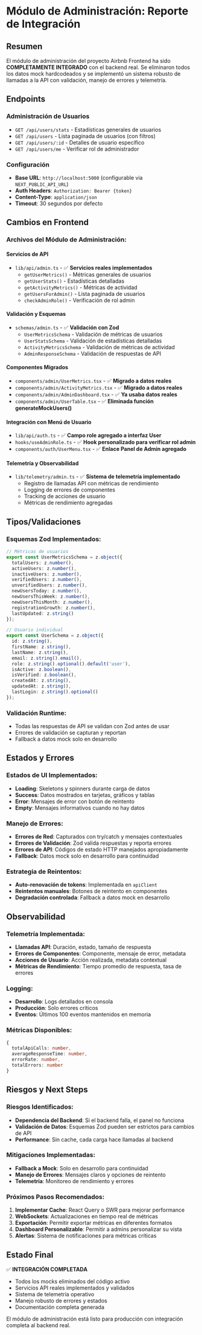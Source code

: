 # Módulo de Administración: Reporte de Integración

## Resumen

El módulo de administración del proyecto Airbnb Frontend ha sido **COMPLETAMENTE INTEGRADO** con el backend real. Se eliminaron todos los datos mock hardcodeados y se implementó un sistema robusto de llamadas a la API con validación, manejo de errores y telemetría.

## Endpoints

### Administración de Usuarios
- `GET /api/users/stats` - Estadísticas generales de usuarios
- `GET /api/users` - Lista paginada de usuarios (con filtros)
- `GET /api/users/:id` - Detalles de usuario específico
- `GET /api/users/me` - Verificar rol de administrador

### Configuración
- **Base URL**: `http://localhost:5000` (configurable via `NEXT_PUBLIC_API_URL`)
- **Auth Headers**: `Authorization: Bearer {token}`
- **Content-Type**: `application/json`
- **Timeout**: 30 segundos por defecto

## Cambios en Frontend

### Archivos del Módulo de Administración:

#### Servicios de API
- `lib/api/admin.ts` - ✅ **Servicios reales implementados**
  - `getUserMetrics()` - Métricas generales de usuarios
  - `getUserStats()` - Estadísticas detalladas
  - `getActivityMetrics()` - Métricas de actividad
  - `getUsersForAdmin()` - Lista paginada de usuarios
  - `checkAdminRole()` - Verificación de rol admin

#### Validación y Esquemas
- `schemas/admin.ts` - ✅ **Validación con Zod**
  - `UserMetricsSchema` - Validación de métricas de usuarios
  - `UserStatsSchema` - Validación de estadísticas detalladas
  - `ActivityMetricsSchema` - Validación de métricas de actividad
  - `AdminResponseSchema` - Validación de respuestas de API

#### Componentes Migrados
- `components/admin/UserMetrics.tsx` - ✅ **Migrado a datos reales**
- `components/admin/ActivityMetrics.tsx` - ✅ **Migrado a datos reales**
- `components/admin/AdminDashboard.tsx` - ✅ **Ya usaba datos reales**
- `components/admin/UserTable.tsx` - ✅ **Eliminada función generateMockUsers()**

#### Integración con Menú de Usuario
- `lib/api/auth.ts` - ✅ **Campo role agregado a interfaz User**
- `hooks/useAdminRole.ts` - ✅ **Hook personalizado para verificar rol admin**
- `components/auth/UserMenu.tsx` - ✅ **Enlace Panel de Admin agregado**

#### Telemetría y Observabilidad
- `lib/telemetry/admin.ts` - ✅ **Sistema de telemetría implementado**
  - Registro de llamadas API con métricas de rendimiento
  - Logging de errores de componentes
  - Tracking de acciones de usuario
  - Métricas de rendimiento agregadas

## Tipos/Validaciones

### Esquemas Zod Implementados:
```typescript
// Métricas de usuarios
export const UserMetricsSchema = z.object({
  totalUsers: z.number(),
  activeUsers: z.number(),
  inactiveUsers: z.number(),
  verifiedUsers: z.number(),
  unverifiedUsers: z.number(),
  newUsersToday: z.number(),
  newUsersThisWeek: z.number(),
  newUsersThisMonth: z.number(),
  registrationGrowth: z.number(),
  lastUpdated: z.string()
});

// Usuario individual
export const UserSchema = z.object({
  id: z.string(),
  firstName: z.string(),
  lastName: z.string(),
  email: z.string().email(),
  role: z.string().optional().default('user'),
  isActive: z.boolean(),
  isVerified: z.boolean(),
  createdAt: z.string(),
  updatedAt: z.string(),
  lastLogin: z.string().optional()
});
```

### Validación Runtime:
- Todas las respuestas de API se validan con Zod antes de usar
- Errores de validación se capturan y reportan
- Fallback a datos mock solo en desarrollo

## Estados y Errores

### Estados de UI Implementados:
- **Loading**: Skeletons y spinners durante carga de datos
- **Success**: Datos mostrados en tarjetas, gráficos y tablas
- **Error**: Mensajes de error con botón de reintento
- **Empty**: Mensajes informativos cuando no hay datos

### Manejo de Errores:
- **Errores de Red**: Capturados con try/catch y mensajes contextuales
- **Errores de Validación**: Zod valida respuestas y reporta errores
- **Errores de API**: Códigos de estado HTTP manejados apropiadamente
- **Fallback**: Datos mock solo en desarrollo para continuidad

### Estrategia de Reintentos:
- **Auto-renovación de tokens**: Implementada en `apiClient`
- **Reintentos manuales**: Botones de reintento en componentes
- **Degradación controlada**: Fallback a datos mock en desarrollo

## Observabilidad

### Telemetría Implementada:
- **Llamadas API**: Duración, estado, tamaño de respuesta
- **Errores de Componentes**: Componente, mensaje de error, metadata
- **Acciones de Usuario**: Acción realizada, metadata contextual
- **Métricas de Rendimiento**: Tiempo promedio de respuesta, tasa de errores

### Logging:
- **Desarrollo**: Logs detallados en consola
- **Producción**: Solo errores críticos
- **Eventos**: Últimos 100 eventos mantenidos en memoria

### Métricas Disponibles:
```typescript
{
  totalApiCalls: number,
  averageResponseTime: number,
  errorRate: number,
  totalErrors: number
}
```

## Riesgos y Next Steps

### Riesgos Identificados:
- **Dependencia del Backend**: Si el backend falla, el panel no funciona
- **Validación de Datos**: Esquemas Zod pueden ser estrictos para cambios de API
- **Performance**: Sin cache, cada carga hace llamadas al backend

### Mitigaciones Implementadas:
- **Fallback a Mock**: Solo en desarrollo para continuidad
- **Manejo de Errores**: Mensajes claros y opciones de reintento
- **Telemetría**: Monitoreo de rendimiento y errores

### Próximos Pasos Recomendados:
1. **Implementar Cache**: React Query o SWR para mejorar performance
2. **WebSockets**: Actualizaciones en tiempo real de métricas
3. **Exportación**: Permitir exportar métricas en diferentes formatos
4. **Dashboard Personalizable**: Permitir a admins personalizar su vista
5. **Alertas**: Sistema de notificaciones para métricas críticas

## Estado Final

✅ **INTEGRACIÓN COMPLETADA**
- Todos los mocks eliminados del código activo
- Servicios API reales implementados y validados
- Sistema de telemetría operativo
- Manejo robusto de errores y estados
- Documentación completa generada

El módulo de administración está listo para producción con integración completa al backend real.